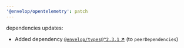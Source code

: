 ```yaml
---
'@envelop/opentelemetry': patch
---
```


dependencies updates:

- Added dependency [`@envelop/types@^2.3.1` ↗︎](https://www.npmjs.com/package/@envelop/types/v/null) (to `peerDependencies`)
